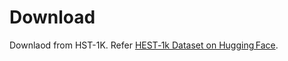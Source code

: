 # Download
Downlaod from HST-1K. Refer [HEST‑1k Dataset on Hugging Face](https://huggingface.co/datasets/MahmoodLab/hest).